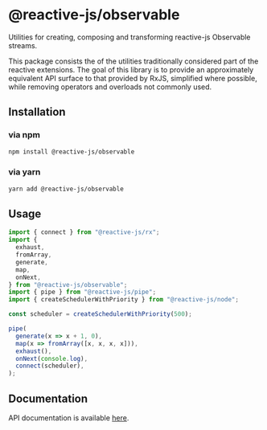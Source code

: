 # @reactive-js/observable

Utilities for creating, composing and transforming reactive-js Observable streams.

This package consists the of the utilities traditionally considered part of the reactive extensions. The goal of this library is to provide an approximately equivalent API surface to that provided by RxJS, simplified where possible, while removing operators and overloads not commonly used.

## Installation

### via npm

```sh
npm install @reactive-js/observable
```

### via yarn

```sh
yarn add @reactive-js/observable
```

## Usage

```typescript
import { connect } from "@reactive-js/rx";
import {
  exhaust,
  fromArray,
  generate,
  map,
  onNext,
} from "@reactive-js/observable";
import { pipe } from "@reactive-js/pipe";
import { createSchedulerWithPriority } from "@reactive-js/node";

const scheduler = createSchedulerWithPriority(500);

pipe(
  generate(x => x + 1, 0),
  map(x => fromArray([x, x, x, x])),
  exhaust(),
  onNext(console.log),
  connect(scheduler),
);
```

## Documentation

API documentation is available [here](./docs).
